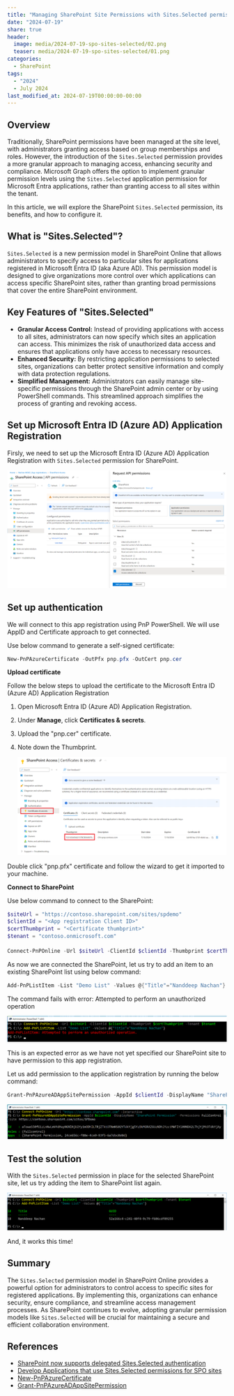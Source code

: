```yaml
---
title: "Managing SharePoint Site Permissions with Sites.Selected permission"
date: "2024-07-19"
share: true
header:
  image: media/2024-07-19-spo-sites-selected/02.png
  teaser: media/2024-07-19-spo-sites-selected/01.png
categories:
  - SharePoint
tags:
  - "2024"
  - July 2024
last_modified_at: 2024-07-19T00:00:00-00:00
---
```

## Overview

Traditionally, SharePoint permissions have been managed at the site level, with administrators granting access based on group memberships and roles. However, the introduction of the `Sites.Selected` permission provides a more granular approach to managing access, enhancing security and compliance. Microsoft Graph offers the option to implement granular permission levels using the `Sites.Selected` application permission for Microsoft Entra applications, rather than granting access to all sites within the tenant.

In this article, we will explore the SharePoint `Sites.Selected` permission, its benefits, and how to configure it.

## What is "Sites.Selected"?

`Sites.Selected` is a new permission model in SharePoint Online that allows administrators to specify access to particular sites for applications registered in Microsoft Entra ID (aka Azure AD). This permission model is designed to give organizations more control over which applications can access specific SharePoint sites, rather than granting broad permissions that cover the entire SharePoint environment.

## Key Features of "Sites.Selected"

- **Granular Access Control:** Instead of providing applications with access to all sites, administrators can now specify which sites an application can access. This minimizes the risk of unauthorized data access and ensures that applications only have access to necessary resources.
- **Enhanced Security:** By restricting application permissions to selected sites, organizations can better protect sensitive information and comply with data protection regulations.
- **Simplified Management:** Administrators can easily manage site-specific permissions through the SharePoint admin center or by using PowerShell commands. This streamlined approach simplifies the process of granting and revoking access.

## Set up Microsoft Entra ID (Azure AD) Application Registration

Firsly, we need to set up the Microsoft Entra ID (Azure AD) Application Registration with `Sites.Selected` permission for SharePoint.

![](/media/2024-07-19-spo-sites-selected/01.png)

## Set up authentication

We will connect to this app registration using PnP PowerShell. We will use AppID and Certificate approach to get connected.

Use below command to generate a self-signed certificate:

```powershell
New-PnPAzureCertificate -OutPfx pnp.pfx -OutCert pnp.cer
```

**Upload certificate**

Follow the below steps to upload the certificate to the Microsoft Entra ID (Azure AD) Application Registration

1. Open Microsoft Entra ID (Azure AD) Application Registration.
2. Under **Manage**, click **Certificates & secrets**.
3. Upload the "pnp.cer" certificate.
4. Note down the Thumbprint.

    ![](/media/2024-07-19-spo-sites-selected/02.png)

Double click "pnp.pfx" certificate and follow the wizard to get it imported to your machine.

**Connect to SharePoint**

Use below command to connect to the SharePoint:

```powershell
$siteUrl = "https://contoso.sharepoint.com/sites/spdemo"
$clientId = "<App registration Client ID>"
$certThumbprint = "<Certificate thumbprint>"
$tenant = "contoso.onmicrosoft.com"

Connect-PnPOnline -Url $siteUrl -ClientId $clientId -Thumbprint $certThumbprint -Tenant $tenant
```

As now we are connected the SharePoint, let us try to add an item to an existing SharePoint list using below command:

```powershell
Add-PnPListItem -List "Demo List" -Values @{"Title"="Nanddeep Nachan"}
```

The command fails with error: Attempted to perform an unauthorized operation

![](/media/2024-07-19-spo-sites-selected/03.png)

This is an expected error as we have not yet specified our SharePoint site to have permission to this app registration.

Let us add permission to the application registration by running the below command:

```powershell
Grant-PnPAzureADAppSitePermission -AppId $clientId -DisplayName "SharePoint Permission" -Permissions FullControl -Site <Site-URL>
```

![](/media/2024-07-19-spo-sites-selected/04.png)

## Test the solution

With the `Sites.Selected` permission in place for the selected SharePoint site, let us try adding the item to SharePoint list again.

![](/media/2024-07-19-spo-sites-selected/05.png)

And, it works this time!

## Summary

The `Sites.Selected` permission model in SharePoint Online provides a powerful option for administrators to control access to specific sites for registered applications. By implementing this, organizations can enhance security, ensure compliance, and streamline access management processes. As SharePoint continues to evolve, adopting granular permission models like `Sites.Selected` will be crucial for maintaining a secure and efficient collaboration environment.

## References

- [SharePoint now supports delegated Sites.Selected authentication](https://devblogs.microsoft.com/microsoft365dev/sharepoint-now-supports-delegated-sites-selected-authentication/?WT.mc_id=M365-MVP-5003693)
- [Develop Applications that use Sites.Selected permissions for SPO sites](https://techcommunity.microsoft.com/t5/microsoft-sharepoint-blog/develop-applications-that-use-sites-selected-permissions-for-spo/ba-p/3790476?WT.mc_id=M365-MVP-5003693)
- [New-PnPAzureCertificate](https://pnp.github.io/powershell/cmdlets/New-PnPAzureCertificate.html)
- [Grant-PnPAzureADAppSitePermission](https://pnp.github.io/powershell/cmdlets/Grant-PnPAzureADAppSitePermission.html)
